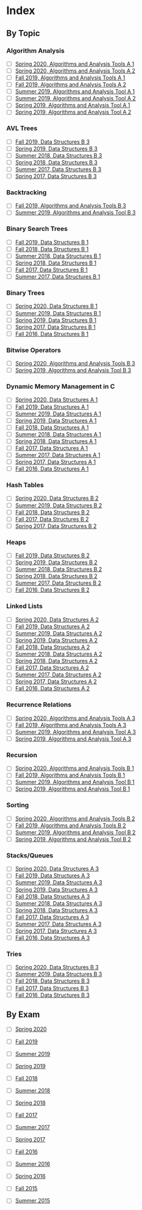 # Index

## By Topic

### Algorithm Analysis

* [ ] [Spring 2020, Algorithms and Analysis Tools A 1](2020/spring-2020.md#a-1-algorithm-analysis)
* [ ] [Spring 2020, Algorithms and Analysis Tools A 2](2020/spring-2020.md#a-2-algorithm-analysis)
* [ ] [Fall 2019, Algorithms and Analysis Tools A 1](2019/fall-2019.md#a-1-algorithm-analysis)
* [ ] [Fall 2019, Algorithms and Analysis Tools A 2](2019/fall-2019.md#a-2-algorithm-analysis)
* [ ] [Summer 2019, Algorithms and Analysis Tool A 1](2019/summer-2019.md#a-1-algorithm-analysis)
* [ ] [Summer 2019, Algorithms and Analysis Tool A 2](2019/summer-2019.md#a-2-algorithm-analysis)
* [ ] [Spring 2019, Algorithms and Analysis Tool A 1](2019/spring-2019.md#a-1-algorithm-analysis)
* [ ] [Spring 2019, Algorithms and Analysis Tool A 2](2019/spring-2019.md#a-2-algorithm-analysis)

### AVL Trees

* [ ] [Fall 2019, Data Structures B 3](2019/fall-2019.md#b-3-avl-trees)
* [ ] [Spring 2019, Data Structures B 3](2019/spring-2019.md#b-3-avl-trees)
* [ ] [Summer 2018, Data Structures B 3](2018/summer-2018.md#b-3-avl-trees)
* [ ] [Spring 2018, Data Structures B 3](2018/spring-2018.md#b-3-avl-trees)
* [ ] [Summer 2017, Data Structures B 3](2017/summer-2017.md#b-3-avl-trees)
* [ ] [Spring 2017, Data Structures B 3](2017/spring-2017.md#b-3-avl-trees)

### Backtracking

* [ ] [Fall 2019, Algorithms and Analysis Tools B 3](2019/fall-2019.md#b-3-backtracking)
* [ ] [Summer 2019, Algorithms and Analysis Tool B 3](2019/summer-2019.md#b-3-backtracking)

### Binary Search Trees

* [ ] [Fall 2019, Data Structures B 1](2019/fall-2019.md#b-1-binary-search-trees)
* [ ] [Fall 2018, Data Structures B 1](2018/fall-2018.md#b-1-binary-search-trees)
* [ ] [Summer 2018, Data Structures B 1](2018/summer-2018.md#b-1-binary-search-trees)
* [ ] [Spring 2018, Data Structures B 1](2018/spring-2018.md#b-1-binary-search-trees)
* [ ] [Fall 2017, Data Structures B 1](2017/fall-2017.md#b-1-binary-search-trees)
* [ ] [Summer 2017, Data Structures B 1](2017/summer-2017.md#b-1-binary-search-trees)

### Binary Trees

* [ ] [Spring 2020, Data Structures B 1](2020/spring-2020.md#b-1-binary-trees)
* [ ] [Summer 2019, Data Structures B 1](2019/summer-2019.md#b-1-binary-trees)
* [ ] [Spring 2019, Data Structures B 1](2019/spring-2019.md#b-1-binary-trees)
* [ ] [Spring 2017, Data Structures B 1](2017/spring-2017.md#b-1-binary-trees)
* [ ] [Fall 2016, Data Structures B 1](2016/fall-2016.md#b-1-binary-trees)

### Bitwise Operators

* [ ] [Spring 2020, Algorithms and Analysis Tools B 3](2020/spring-2020.md#b-3-bitwise-operators)
* [ ] [Spring 2019, Algorithms and Analysis Tool B 3](2019/spring-2019.md#b-3-bitwise-operators)

### Dynamic Memory Management in C

* [ ] [Spring 2020, Data Structures A 1](2020/spring-2020.md#1a-dynamic-memory-management-in-c)
* [ ] [Fall 2019, Data Structures A 1](2019/fall-2019.md#a-1-dynamic-memory-management-in-c)
* [ ] [Summer 2019, Data Structures A 1](2019/summer-2019.md#a-1-dynamic-memory-management-in-c)
* [ ] [Spring 2019, Data Structures A 1](2019/spring-2019.md#a-1-dynamic-memory-management-in-c)
* [ ] [Fall 2018, Data Structures A 1](2018/fall-2018.md#a-1-dynamic-memory-management-in-c)
* [ ] [Summer 2018, Data Structures A 1](2018/summer-2018.md#a-1-dynamic-memory-management-in-c)
* [ ] [Spring 2018, Data Structures A 1](2018/spring-2018.md#a-1-dynamic-memory-management-in-c)
* [ ] [Fall 2017, Data Structures A 1](2017/fall-2017.md#a-1-dynamic-memory-management-in-c)
* [ ] [Summer 2017, Data Structures A 1](2017/summer-2017.md#a-1-dynamic-memory-management-in-c)
* [ ] [Spring 2017, Data Structures A 1](2017/spring-2017.md#a-1-dynamic-memory-management-in-c)
* [ ] [Fall 2016, Data Structures A 1](2016/fall-2016.md#a-1-dynamic-memory-management-in-c)

### Hash Tables

* [ ] [Spring 2020, Data Structures B 2](2020/spring-2020.md#b-2-hash-tables)
* [ ] [Summer 2019, Data Structures B 2](2019/summer-2019.md#b-2-hash-tables)
* [ ] [Fall 2018, Data Structures B 2](2018/fall-2018.md#b-2-hash-tables)
* [ ] [Fall 2017, Data Structures B 2](2017/fall-2017.md#b-2-hash-tables)
* [ ] [Spring 2017, Data Structures B 2](2017/spring-2017.md#b-2-hash-maps)

### Heaps

* [ ] [Fall 2019, Data Structures B 2](2019/fall-2019.md#b-2-heaps)
* [ ] [Spring 2019, Data Structures B 2](2019/spring-2019.md#b-2-heaps)
* [ ] [Summer 2018, Data Structures B 2](2018/summer-2018.md#b-2-heaps)
* [ ] [Spring 2018, Data Structures B 2](2018/spring-2018.md#b-2-binary-heaps)
* [ ] [Summer 2017, Data Structures B 2](2017/summer-2017.md#b-2-heaps)
* [ ] [Fall 2016, Data Structures B 2](2016/fall-2016.md#b-2-binary-heaps)

### Linked Lists

* [ ] [Spring 2020, Data Structures A 2](2020/spring-2020.md#a-2-linked-lists)
* [ ] [Fall 2019, Data Structures A 2](2019/fall-2019.md#a-2-linked-lists)
* [ ] [Summer 2019, Data Structures A 2](2019/summer-2019.md#a-2-linked-lists)
* [ ] [Spring 2019, Data Structures A 2](2019/spring-2019.md#a-2-linked-lists)
* [ ] [Fall 2018, Data Structures A 2](2018/fall-2018.md#a-2-linked-lists)
* [ ] [Summer 2018, Data Structures A 2](2018/summer-2018.md#a-2-linked-lists)
* [ ] [Spring 2018, Data Structures A 2](2018/spring-2018.md#a-2-linked-lists)
* [ ] [Fall 2017, Data Structures A 2](2017/fall-2017.md#a-2-linked-lists)
* [ ] [Summer 2017, Data Structures A 2](2017/summer-2017.md#a-2-linked-lists)
* [ ] [Spring 2017, Data Structures A 2](2017/spring-2017.md#a-2-linked-lists)
* [ ] [Fall 2016, Data Structures A 2](2016/fall-2016.md#a-2-linked-lists)

### Recurrence Relations

* [ ] [Spring 2020, Algorithms and Analysis Tools A 3](2020/spring-2020.md#a-3-recurrence-relations)
* [ ] [Fall 2019, Algorithms and Analysis Tools A 3](2019/fall-2019.md#a-3-recurrence-relations)
* [ ] [Summer 2019, Algorithms and Analysis Tool A 3](2019/summer-2019.md#a-3-recurrence-relations)
* [ ] [Spring 2019, Algorithms and Analysis Tool A 3](2019/spring-2019.md#a-3-summations-and-recurrence-relations)

### Recursion

* [ ] [Spring 2020, Algorithms and Analysis Tools B 1](2020/spring-2020.md#b-1-recursive-coding)
* [ ] [Fall 2019, Algorithms and Analysis Tools B 1](2019/fall-2019.md#b-1-recursive-coding)
* [ ] [Summer 2019, Algorithms and Analysis Tool B 1](2019/summer-2019.md#b-1-recursive-coding)
* [ ] [Spring 2019, Algorithms and Analysis Tool B 1](2019/spring-2019.md#b-1-recursive-coding)

### Sorting

* [ ] [Spring 2020, Algorithms and Analysis Tools B 2](2020/spring-2020.md#b-2-sorting)
* [ ] [Fall 2019, Algorithms and Analysis Tools B 2](2019/fall-2019.md#b-2-sorting)
* [ ] [Summer 2019, Algorithms and Analysis Tool B 2](2019/summer-2019.md#b-2-sorting)
* [ ] [Spring 2019, Algorithms and Analysis Tool B 2](2019/spring-2019.md#b-2-sorting)

### Stacks/Queues

* [ ] [Spring 2020, Data Structures A 3](2020/spring-2020.md#a-3-stacks)
* [ ] [Fall 2019, Data Structures A 3](2019/fall-2019.md#a-3-stacks)
* [ ] [Summer 2019, Data Structures A 3](2019/summer-2019.md#a-3-stacks)
* [ ] [Spring 2019, Data Structures A 3](2019/spring-2019.md#a-3-stacks-and-queues)
* [ ] [Fall 2018, Data Structures A 3](2018/fall-2018.md#a-3-stacks-queues)
* [ ] [Summer 2018, Data Structures A 3](2018/summer-2018.md#a-3-stacks)
* [ ] [Spring 2018, Data Structures A 3](2018/spring-2018.md#a-3-stacks)
* [ ] [Fall 2017, Data Structures A 3](2017/fall-2017.md#a-3-stacks)
* [ ] [Summer 2017, Data Structures A 3](2017/summer-2017.md#a-3-stacks)
* [ ] [Spring 2017, Data Structures A 3](2017/spring-2017.md#a-3-queues)
* [ ] [Fall 2016, Data Structures A 3](2016/fall-2016.md#a-3-stacks-infix-to-postfix-conversion)

### Tries

* [ ] [Spring 2020, Data Structures B 3](2020/spring-2020.md#b-3-tries)
* [ ] [Summer 2019, Data Structures B 3](2019/summer-2019.md#b-3-tries)
* [ ] [Fall 2018, Data Structures B 3](2018/fall-2018.md#b-3-tries)
* [ ] [Fall 2017, Data Structures B 3](2017/fall-2017.md#b-3-tries)
* [ ] [Fall 2016, Data Structures B 3](2016/fall-2016.md#b-3-tries)

## By Exam

* [ ] [Spring 2020](2020/spring-2020.md)
* [ ] [Fall 2019](2019/fall-2019.md)
* [ ] [Summer 2019](2019/summer-2019.md)
* [ ] [Spring 2019](2019/spring-2019.md)
* [ ] [Fall 2018](2018/fall-2018.md)
* [ ] [Summer 2018](2018/summer-2018.md)
* [ ] [Spring 2018](2018/spring-2018.md)
* [ ] [Fall 2017](2017/fall-2017.md)
* [ ] [Summer 2017](2017/summer-2017.md)
* [ ] [Spring 2017](2017/spring-2017.md)
* [ ] [Fall 2016](2016/fall-2016.md)
* [ ] [Summer 2016](2016/summer-2016.md)
* [ ] [Spring 2016](2016/spring-2016.md)
* [ ] [Fall 2015](2015/fall-2015.md)
* [ ] [Summer 2015](2015/summer-2015.md)

